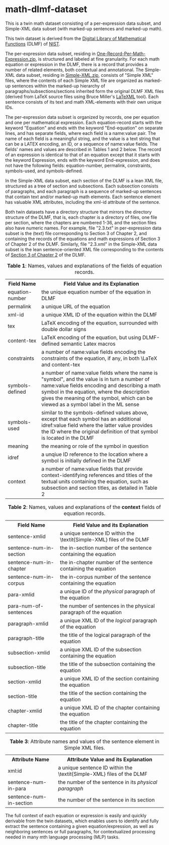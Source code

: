 # math-dlmf-dataset
This is a twin math dataset consisting of a per-expression data subset, and Simple-XML data subset (with marked-up sentences and marked-up math). 

This twin dataset is derived from the <a href="http://dlmf.nist.gov"> Digital Library of Mathematical Functions</a> (DLMF) of <a href="http://www.nist.gov">NIST</a>.

The per-expression data subset, residing in <a href="https://github.com/abdouyoussef/math-dlmf-dataset/blob/master/One-Record-Per-Math-Expression.zip">One-Record-Per-Math-Expression.zip</a>, is structured and labeled at fine granularity. For each math equation or expression in the DLMF, there is a record that provides a number of related elements, both contextual and annotational. The Simple-XML data subset, residing in <a href="https://github.com/abdouyoussef/math-dlmf-dataset/blob/master/Simple-XML.zip">Simple-XML.zip</a>, consists of "Simple XML" files, where the contents of each Simple XML file are organized as marked-up sentences within the marked-up hierarchy of paragraphs/subsections/sections inherited form the original DLMF XML files (derived from LaTeX source files using Bruce Miller's <a href="http://dlmf.nist.gov/LaTeXML/" title="" class="ltx_ref ltx_font_typewriter">LaTeXML</a> tool). Each sentence consists of its text and math XML-elements with their own unique IDs. 

The per-expression data subset is organized by records, one per equation and one per mathematical expression. Each equation-record starts with the keyword "Equation" and ends with the keyword "End-equation" on separate lines, and has separate fields, where each field is a name:value pair. The name of each field is a meaningful string, and the value is a text string that can be a LATEX encoding, an ID, or a sequence of name:value fields. The fields' names and values are described in Tables 1 and 2 below. The record of an expression is identical to that of an equation except that it starts with the keyword Expression, ends with the keyword End-expression, and does not have the following fields: equation-number, permalink, constraints, symbols-used, and symbols-defined.

In the Simple-XML data subset, each section of the DLMF is a lean XML file, structured as a tree of section and subsections. Each subsection consists of paragraphs, and each paragraph is a sequence of marked-up sentences that contain text and/or marked-up math elements. Each sentence element has valuable XML attributes, including the xml-id attribute of the sentence.

Both twin datasets have a directory structure that mirrors the directory structure of the DLMF, that is, each chapter is a directory of files, one file per section, where the chapters are numbered 1-36, and the section files also have numeric names. For example, file "2.3.txt" in per-expression data subset is the (text) file corresponding to Section 3 of Chapter 2, and containing the records of the equations and math expressions of Section 3 of Chapter 2 of the DLMF. Similarly, file "2.3.xml" in the Simple-XML data subset is the lean sentence-oriented XML file corresponding to the contents of <a href="https://dlmf.nist.gov/2.3">Section 3 of Chapter 2</a> of the DLMF.

<table style="width:100%">
  <caption><b>Table 1</b>: Names, values and explanations of the fields of equation records.</caption>
<tr><th> Field Name </th> <th> Field Value and its Explanation </th> </tr>
<tr> <td> equation-number </td> <td> the unique equation number of the equation in DLMF    </td> </tr>
<tr> <td> permalink </td> <td> a unique URL of the equation </td> </tr>
<tr> <td> xml-id </td> <td> a unique XML ID of the equation within the DLMF  </td> </tr>
<tr> <td> tex </td> <td> LaTeX encoding of the equation, surrounded with double dollar signs </td> </tr>
<tr> <td> content-tex </td> <td> LaTeX encoding of the equation, but using DLMF-defined semantic Latex macros </td> </tr>
<tr> <td> constraints </td> <td> a number of name:value fields encoding the constraints of the equation, if any, in both \LaTeX and content-tex </td> </tr> 
<tr> <td> symbols-defined </td> <td> a number of name:value fields where the name is "symbol", and the value is in turn a number of name:value fields encoding and describing a math symbol in the equation, where the description gives the meaning of the symbol, which can be viewed as a symbol label in the ML sense </td> </tr>
<tr> <td> symbols-used </td> <td> similar to the symbols-defined values above, except that each symbol has an additional idref:value field where the latter value provides the ID where the original definition of that symbol is located in the DLMF</td> </tr>
<tr> <td> meaning </td> <td> the meaning or role of the symbol in question </td> </tr>
<tr> <td> idref </td> <td> a unqiue ID reference to the location where a symbol is initially defined in the DLMF </td> </tr>
<tr> <td> context </td> <td> a number of name:value fields that provide context-identifying references and titles of the textual units containing the equation, such as subsection and section titles, as detailed in Table 2</td> </tr>
</table>


<table style="width:100%">
  <caption><b>Table 2</b>: Names, values and explanations of the <b>context</b> fields of equation records.</caption>
<tr><th> Field Name </th> <th>Field Value and its Explanation</th> </tr>
<tr> <td> sentence-xmlid </td> <td>  a unique sentence ID within the \textit{Simple-XML} files of the DLMF </td> </tr>
<tr> <td> sentence-num-in-section </td> <td>  the in-section number of the sentence containing the equation </td> </tr>
<tr> <td> sentence-num-in-chapter </td> <td>  the in-chapter number of the sentence containing the equation </td> </tr>
<tr> <td> sentence-num-in-corpus </td> <td>  the in-corpus number of the sentence containing the equation </td> </tr>
<tr> <td> para-xmlid </td> <td>  a unique ID of the <i>physical</i> paragraph of the equation </td> </tr>
<tr> <td> para-num-of-sentences </td> <td>  the number of sentences in the physical paragraph of the equation </td> </tr>
<tr> <td> paragraph-xmlid </td> <td>  a unique XML ID of the <i>logical</i> paragraph of the equation </td> </tr>
<tr> <td> paragraph-title </td> <td>  the title of the logical paragraph of the equation </td> </tr>
<tr> <td> subsection-xmlid </td> <td>  a unique XML ID of the subsection containing the equation </td> </tr>
<tr> <td> subsection-title </td> <td>  the title of the subsection containing the equation </td> </tr>
<tr> <td> section-xmlid </td> <td>  a unique XML ID of the section containing the equation </td> </tr>
<tr> <td> section-title </td> <td>  the title of the section containing the equation </td> </tr>
<tr> <td> chapter-xmlid </td> <td>  a unique XML ID of the chapter containing the equation </td> </tr>
<tr> <td> chapter-title </td> <td>  the title of the chapter containing the equation </td> </tr>
</table>

<table style="width:100%">
  <caption><b>Table 3</b>: Attribute names and values of the sentence element in Simple XML files.</caption>
<tr><th> Attribute Name </th> <th>Attribute Value and its Explanation</th> </tr>
<tr> <td> xml:id </td> <td>  a unique sentence ID within the \textit{Simple-XML} files of the DLMF </td> </tr>
<tr> <td> sentence-num-in-para </td> <td>  the number of the sentence in its <i>physical<i> paragraph </td> </tr>
<tr> <td> sentence-num-in-section </td> <td>  the number of the sentence in its section</td> </tr>
</table>




The full context of each equation or expression is easily and quickly derivable from the twin datasets, which enables users to identify and fully extract the sentence containing a given equation/expression, as well as neighboring sentences
or full paragraphs, for contextualized processing needed in many mth language processing (MLP) tasks.
